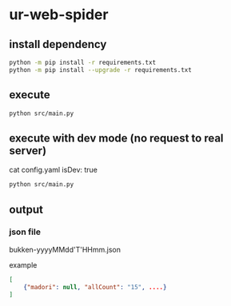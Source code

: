 # ur-web-spider

## install dependency

```bash
python -m pip install -r requirements.txt
python -m pip install --upgrade -r requirements.txt
```

## execute

```bash
python src/main.py
```

## execute with dev mode (no request to real server)

cat config.yaml
isDev: true

```bash
python src/main.py
```

## output

### json file

bukken-yyyyMMdd'T'HHmm.json

example

```json
[
    {"madori": null, "allCount": "15", ....}
]
```
